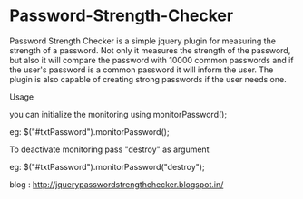 # Password-Strength-Checker

Password Strength Checker is a simple jquery plugin for measuring the strength of a password. Not only it measures the strength of the password, but also it will compare the password with 10000 common passwords and if the user's password is a common password it will inform the user. The plugin is also capable of creating strong passwords if the user needs one.
 

 Usage

 you can initialize the monitoring using monitorPassword();

 eg: $("#txtPassword").monitorPassword();


 To deactivate monitoring pass "destroy" as argument

 eg: $("#txtPassword").monitorPassword("destroy");

 blog : http://jquerypasswordstrengthchecker.blogspot.in/
